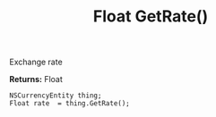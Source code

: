 ﻿---
uid: crmscript_ref_NSCurrencyEntity_GetRate
title: Float GetRate()
intellisense: NSCurrencyEntity.GetRate
keywords: NSCurrencyEntity, GetRate
so.topic: reference
---

Exchange rate

**Returns:** Float


```crmscript
NSCurrencyEntity thing;
Float rate  = thing.GetRate();
```


